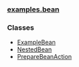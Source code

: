 ### [examples.bean](package-summary.html.md)

### Classes

-   [ExampleBean](ExampleBean.html.md)
-   [NestedBean](NestedBean.html.md)
-   [PrepareBeanAction](PrepareBeanAction.html.md)

